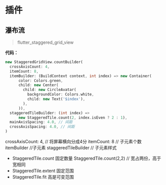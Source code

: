 #  插件
## 瀑布流
> flutter_staggered_grid_view  

**代码：**
```dart
new StaggeredGridView.countBuilder(
  crossAxisCount: 4,
  itemCount: 8,
  itemBuilder: (BuildContext context, int index) => new Container(
      color: Colors.green,
      child: new Center(
        child: new CircleAvatar(
          backgroundColor: Colors.white,
          child: new Text('$index'),
        ),
      )),
  staggeredTileBuilder: (int index) =>
      new StaggeredTile.count(2, index.isEven ? 2 : 1),
  mainAxisSpacing: 4.0, // 间距
  crossAxisSpacing: 4.0, // 间距
)
```
crossAxisCount: 4, // 将屏幕横向分成4分
itemCount: 8 // 子元素个数
itemBuilder  //子元素
staggeredTileBuilder // 子元素样式
*  StaggeredTile.count 固定数量  StaggeredTile.count(2,2) // 宽占两份，高于宽相同
*  StaggeredTile.extent 固定范围
*  StaggeredTile.fit 高是可变范围